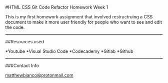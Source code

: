#HTML CSS Git Code Refactor Homework Week 1

This is my first homework assignment that involved restructruing a CSS document to make it more 
user friendly for people who want to see and edit the code.

---

##Resources used

*Youtube
*Visual Studio Code
*Codecademy
*Gitlab
*Github

---

###Contact Info

matthewbianco@protonmail.com
